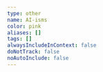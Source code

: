 ```yaml
---
type: other
name: AI-isms
color: pink
aliases: []
tags: []
alwaysIncludeInContext: false
doNotTrack: false
noAutoInclude: false
---
```

